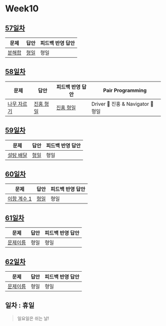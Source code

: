 # Week10

## [57일차](Day57)

| 문제                                           | 답안                        | 피드백 반영 답안 |
| ---------------------------------------------- | --------------------------- | ---------------- |
| [분해합](https://www.acmicpc.net/problem/2231) | [형일](Day55/bj1966_jhi.js) | 형일             |

## [58일차](Day58)

| 문제                                                | 답안                                | 피드백 반영 답안                       | Pair Programming                   |
| --------------------------------------------------- | ----------------------------------- | -------------------------------------- | ---------------------------------- |
| [나무 자르기](https://www.acmicpc.net/problem/2805) | [진홍 형일](Day58/bj2805_kjhjhi.js) | [진홍 형일](Day58/bj2805_kjhjhi_fb.js) | Driver 🚗 진홍 & Navigator 🧭 형일 |

## [59일차](Day59)

| 문제                                              | 답안                        | 피드백 반영 답안 |
| ------------------------------------------------- | --------------------------- | ---------------- |
| [설탕 배달](https://www.acmicpc.net/problem/2839) | [형일](Day59/bj2839_jhi.js) | 형일             |

## [60일차](Day60)

| 문제                                                 | 답안                         | 피드백 반영 답안 |
| ---------------------------------------------------- | ---------------------------- | ---------------- |
| [이항 계수 1](https://www.acmicpc.net/problem/11050) | [형일](Day60/bj11050_jhi.js) | 형일             |

## [61일차](Day61)

| 문제                 | 답안 | 피드백 반영 답안 |
| -------------------- | ---- | ---------------- |
| [문제이름](문제링크) | 형일 | 형일             |

## [62일차](Day62)

| 문제                 | 답안 | 피드백 반영 답안 |
| -------------------- | ---- | ---------------- |
| [문제이름](문제링크) | 형일 | 형일             |

## 일차 : 휴일

> 일요일은 쉬는 날!
